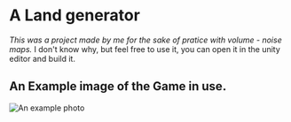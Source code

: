 # A Land generator

*This was a project made by me for the sake of pratice with volume - noise maps.*
I don't know why, but feel free to use it, you can open it in the unity editor and build it.

## An Example image of the Game in use.
![An example photo]([http://url/to/img.png](https://raw.githubusercontent.com/Darkuu/LandGenerator/refs/heads/main/ExamplePhoto.jpg))
